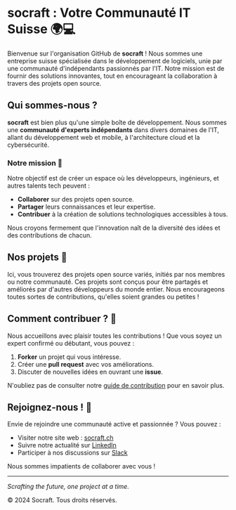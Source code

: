 # socraft : Votre Communauté IT Suisse 🌍💻

Bienvenue sur l'organisation GitHub de **socraft** ! Nous sommes une entreprise suisse spécialisée dans le développement de logiciels, unie par une communauté d'indépendants passionnés par l'IT. Notre mission est de fournir des solutions innovantes, tout en encourageant la collaboration à travers des projets open source.

## Qui sommes-nous ?

**socraft** est bien plus qu'une simple boîte de développement. Nous sommes une **communauté d'experts indépendants** dans divers domaines de l'IT, allant du développement web et mobile, à l'architecture cloud et la cybersécurité.

### Notre mission 🎯

Notre objectif est de créer un espace où les développeurs, ingénieurs, et autres talents tech peuvent :
- **Collaborer** sur des projets open source.
- **Partager** leurs connaissances et leur expertise.
- **Contribuer** à la création de solutions technologiques accessibles à tous.

Nous croyons fermement que l'innovation naît de la diversité des idées et des contributions de chacun.

## Nos projets 🚀

Ici, vous trouverez des projets open source variés, initiés par nos membres ou notre communauté. Ces projets sont conçus pour être partagés et améliorés par d'autres développeurs du monde entier. Nous encourageons toutes sortes de contributions, qu'elles soient grandes ou petites !

## Comment contribuer ? 🤝

Nous accueillons avec plaisir toutes les contributions ! Que vous soyez un expert confirmé ou débutant, vous pouvez :
1. **Forker** un projet qui vous intéresse.
2. Créer une **pull request** avec vos améliorations.
3. Discuter de nouvelles idées en ouvrant une **issue**.

N'oubliez pas de consulter notre [guide de contribution](CONTRIBUTING.md) pour en savoir plus.

## Rejoignez-nous ! 💬

Envie de rejoindre une communauté active et passionnée ? Vous pouvez :
- Visiter notre site web : [socraft.ch](https://socraft.ch)
- Suivre notre actualité sur [LinkedIn](https://linkedin.com/company/socraft)
- Participer à nos discussions sur [Slack](#)

Nous sommes impatients de collaborer avec vous !

---

_Scrafting the future, one project at a time._

© 2024 Socraft. Tous droits réservés.
